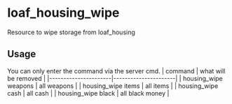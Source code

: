 # loaf_housing_wipe
Resource to wipe storage from loaf_housing

## Usage
You can only enter the command via the server cmd.
| command              | what will be removed |
|----------------------|----------------------|
| housing_wipe weapons | all weapons          |
| housing_wipe items   | all items            |
| housing_wipe cash    | all cash             |
| housing_wipe black   | all black money      |
